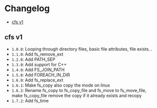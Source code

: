 # Changelog
* [cfs v1](#cfs-v1)

## cfs v1
- `1.0.0`: Looping through directory files, basic file attributes, file exists...
- `1.1.0`: Add fs_remove_ext
- `1.2.0`: Add PATH_SEP
- `1.3.0`: Add support for C++
- `1.4.0`: Add FS_JOIN_PATH
- `1.5.0`: Add FOREACH_IN_DIR
- `1.6.0`: Add fs_replace_ext
- `1.6.1`: Make fs_copy also copy the mode on linux
- `1.6.2`: Rename fs_copy to fs_copy_file and fs_move to fs_move_file, make fs_copy_file remove
           the copy if it already exists and recopy
- `1.7.2`: Add fs_time
